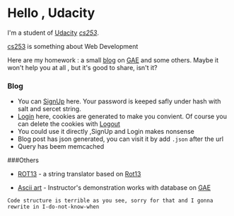 # Hello , Udacity

I'm a student of [Udacity](https://www.udacity.com) *[cs253](https://www.udacity.com/course/cs253)*.

[cs253](https://www.udacity.com/course/cs253) is something about Web Development 

Here are my homework : a small [blog](http://udacity-chad.appspot.com/blog) on [GAE](https://appengine.google.com/)  and some others. Maybe it won't help you at all , but it's good to share, isn't it?
### Blog

* You can [SignUp](http://udacity-chad.appspot.com/blog/signup) here. Your password is keeped safly under hash with salt and sercet string.
* [Login](http://udacity-chad.appspot.com/blog/login) here, cookies are generated to make you convient. Of course you can delete the cookies with [Logout]('http://udacity-chad.appspot.com/blog/logout')
* You could use it directly ,SignUp and Login makes nonsense
* Blog post has json generated, you can visit it by add `.json` after the url
* Query has beem memcached
 
 
###Others
 
 * [ROT13](http://udacity-chad.appspot.com/rot13)
	\- a string translator based on [Rot13](http://en.wikipedia.org/wiki/ROT13)
	
* [Ascii art](http://udacity-chad.appspot.com/ascii)
 	\- Instructor's demonstration works with database on [GAE](https://appengine.google.com/)

`Code structure is terrible as you see, sorry for that and I gonna rewrite in I-do-not-know-when`